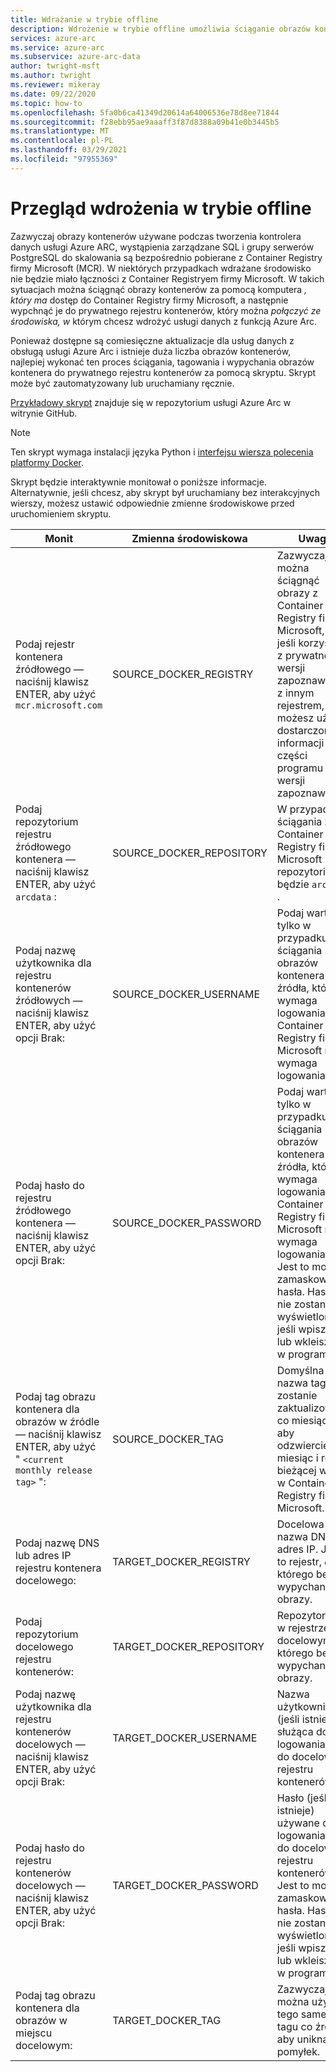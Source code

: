 ```yaml
---
title: Wdrażanie w trybie offline
description: Wdrożenie w trybie offline umożliwia ściąganie obrazów kontenerów z prywatnego rejestru kontenerów zamiast ściągania z Container Registry firmy Microsoft.
services: azure-arc
ms.service: azure-arc
ms.subservice: azure-arc-data
author: twright-msft
ms.author: twright
ms.reviewer: mikeray
ms.date: 09/22/2020
ms.topic: how-to
ms.openlocfilehash: 5fa0b6ca41349d20614a64006536e78d8ee71844
ms.sourcegitcommit: f28ebb95ae9aaaff3f87d8388a09b41e0b3445b5
ms.translationtype: MT
ms.contentlocale: pl-PL
ms.lasthandoff: 03/29/2021
ms.locfileid: "97955369"
---
```

# <a name="offline-deployment-overview"></a>Przegląd wdrożenia w trybie offline

Zazwyczaj obrazy kontenerów używane podczas tworzenia kontrolera danych usługi Azure ARC, wystąpienia zarządzane SQL i grupy serwerów PostgreSQL do skalowania są bezpośrednio pobierane z Container Registry firmy Microsoft (MCR). W niektórych przypadkach wdrażane środowisko nie będzie miało łączności z Container Registryem firmy Microsoft.  W takich sytuacjach można ściągnąć obrazy kontenerów za pomocą komputera _, który ma_ dostęp do Container Registry firmy Microsoft, a następnie wypchnąć je do prywatnego rejestru kontenerów, który można _połączyć ze środowiska, w_ którym chcesz wdrożyć usługi danych z funkcją Azure Arc.

Ponieważ dostępne są comiesięczne aktualizacje dla usług danych z obsługą usługi Azure Arc i istnieje duża liczba obrazów kontenerów, najlepiej wykonać ten proces ściągania, tagowania i wypychania obrazów kontenera do prywatnego rejestru kontenerów za pomocą skryptu.  Skrypt może być zautomatyzowany lub uruchamiany ręcznie.

[Przykładowy skrypt](https://raw.githubusercontent.com/microsoft/azure_arc/main/arc_data_services/deploy/scripts/pull-and-push-arc-data-services-images-to-private-registry.py) znajduje się w repozytorium usługi Azure Arc w witrynie GitHub.

> [!NOTE]
> Ten skrypt wymaga instalacji języka Python i [interfejsu wiersza polecenia platformy Docker](https://docs.docker.com/install/).

Skrypt będzie interaktywnie monitował o poniższe informacje.  Alternatywnie, jeśli chcesz, aby skrypt był uruchamiany bez interakcyjnych wierszy, możesz ustawić odpowiednie zmienne środowiskowe przed uruchomieniem skryptu.

|Monit|Zmienna środowiskowa|Uwagi|
|---|---|---|
|Podaj rejestr kontenera źródłowego — naciśnij klawisz ENTER, aby użyć `mcr.microsoft.com`|SOURCE_DOCKER_REGISTRY|Zazwyczaj można ściągnąć obrazy z Container Registry firmy Microsoft, ale jeśli korzystasz z prywatnej wersji zapoznawczej z innym rejestrem, możesz użyć dostarczonych informacji jako części programu w wersji zapoznawczej.|
|Podaj repozytorium rejestru źródłowego kontenera — naciśnij klawisz ENTER, aby użyć `arcdata` :|SOURCE_DOCKER_REPOSITORY|W przypadku ściągania z Container Registry firmy Microsoft repozytorium będzie `arcdata` .|
|Podaj nazwę użytkownika dla rejestru kontenerów źródłowych — naciśnij klawisz ENTER, aby użyć opcji Brak:|SOURCE_DOCKER_USERNAME|Podaj wartość tylko w przypadku ściągania obrazów kontenera ze źródła, które wymaga logowania.  Container Registry firmy Microsoft nie wymaga logowania.|
|Podaj hasło do rejestru źródłowego kontenera — naciśnij klawisz ENTER, aby użyć opcji Brak:|SOURCE_DOCKER_PASSWORD|Podaj wartość tylko w przypadku ściągania obrazów kontenera ze źródła, które wymaga logowania.  Container Registry firmy Microsoft nie wymaga logowania. Jest to monit o zamaskowanie hasła.  Hasło nie zostanie wyświetlone, jeśli wpiszesz lub wkleisz je w programie.|
|Podaj tag obrazu kontenera dla obrazów w źródle — naciśnij klawisz ENTER, aby użyć " `<current monthly release tag>` ":|SOURCE_DOCKER_TAG|Domyślna nazwa tagu zostanie zaktualizowana co miesiąc, aby odzwierciedlić miesiąc i rok bieżącej wersji w Container Registry firmy Microsoft.|
|Podaj nazwę DNS lub adres IP rejestru kontenera docelowego:|TARGET_DOCKER_REGISTRY|Docelowa nazwa DNS lub adres IP.  Jest to rejestr, _do_ którego będą wypychane obrazy.|
|Podaj repozytorium docelowego rejestru kontenerów:|TARGET_DOCKER_REPOSITORY|Repozytorium w rejestrze docelowym, do którego będą wypychane obrazy.|
|Podaj nazwę użytkownika dla rejestru kontenerów docelowych — naciśnij klawisz ENTER, aby użyć opcji Brak:|TARGET_DOCKER_USERNAME|Nazwa użytkownika (jeśli istnieje) służąca do logowania się do docelowego rejestru kontenerów.|
|Podaj hasło do rejestru kontenerów docelowych — naciśnij klawisz ENTER, aby użyć opcji Brak:|TARGET_DOCKER_PASSWORD|Hasło (jeśli istnieje) używane do logowania się do docelowego rejestru kontenerów. Jest to monit o zamaskowanie hasła.  Hasło nie zostanie wyświetlone, jeśli wpiszesz lub wkleisz je w programie.|
|Podaj tag obrazu kontenera dla obrazów w miejscu docelowym:|TARGET_DOCKER_TAG|Zazwyczaj można użyć tego samego tagu co źródło, aby uniknąć pomyłek.|